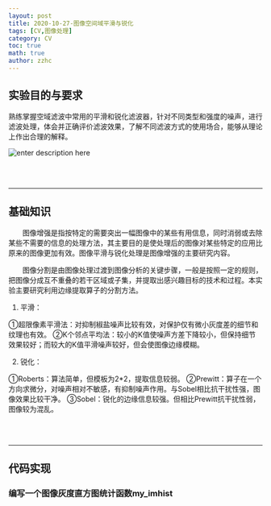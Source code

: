 ```yaml
---
layout: post
title: 2020-10-27-图像空间域平滑与锐化
tags: [CV,图像处理]
category: CV
toc: true
math: true
author: zzhc
---
```


## 实验目的与要求

熟练掌握空域滤波中常用的平滑和锐化滤波器，针对不同类型和强度的噪声，进行滤波处理，体会并正确评价滤波效果，了解不同滤波方式的使用场合，能够从理论上作出合理的解释。

![enter description here](http://img.zzhc321.xyz/blog/1650349468503.png)



<br>
<br>

***


## 基础知识

&emsp;&emsp;图像增强是指按特定的需要突出一幅图像中的某些有用信息，同时消弱或去除某些不需要的信息的处理方法，其主要目的是使处理后的图像对某些特定的应用比原来的图像更加有效。图像平滑与锐化处理是图像增强的主要研究内容。

&emsp;&emsp;图像分割是由图像处理过渡到图像分析的关键步骤，一般是按照一定的规则，把图像分成互不重叠的若干区域或子集，并提取出感兴趣目标的技术和过程。本实验主要研究利用边缘提取算子的分割方法。




1. 平滑：

①超限像素平滑法：对抑制椒盐噪声比较有效，对保护仅有微小灰度差的细节和纹理也有效。
②K个邻点平均法：较小的K值使噪声方差下降较小，但保持细节效果较好；而较大的K值平滑噪声较好，但会使图像边缘模糊。

2. 锐化：

①Roberts：算法简单，但模板为2*2，提取信息较弱。
②Prewitt：算子在一个方向求微分，对噪声相对不敏感，有抑制噪声作用。与Sobel相比抗干扰性强，图像效果比较干净。
③Sobel：锐化的边缘信息较强。但相比Prewitt抗干扰性弱，图像较为混乱。


<br>
<br>

***

## 代码实现

### 编写一个图像灰度直方图统计函数my_imhist
